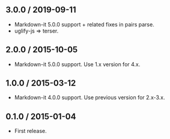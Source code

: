 3.0.0 / 2019-09-11
------------------

- Markdown-it 5.0.0 support + related fixes in pairs parse.
- uglify-js => terser.

2.0.0 / 2015-10-05
------------------

- Markdown-it 5.0.0 support. Use 1.x version for 4.x.


1.0.0 / 2015-03-12
------------------

- Markdown-it 4.0.0 support. Use previous version for 2.x-3.x.


0.1.0 / 2015-01-04
------------------

- First release.
